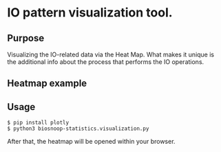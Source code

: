 # IO pattern visualization tool.

## Purpose 
Visualizing the IO-related data via the Heat Map. What makes it unique is the additional info about the process that performs the IO operations. 

## Heatmap example 

## Usage

```
$ pip install plotly 
$ python3 biosnoop-statistics.visualization.py
```
After that, the heatmap will be opened within your browser.

